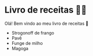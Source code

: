 # Livro de receitas :man_cook:
Olá! Bem vindo ao meu livro de receitas :wave:
 - Strogonoff de frango
 - Pavê
 - Funge de milho
 - Magoga